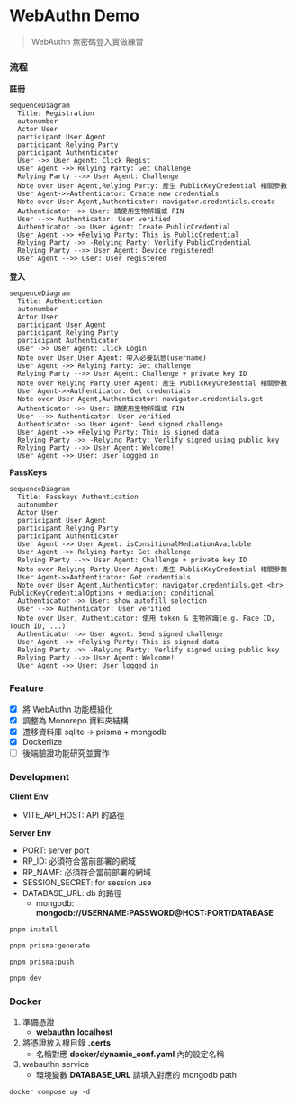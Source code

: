 # WebAuthn Demo

> WebAuthn 無密碼登入實做練習

### 流程

**註冊**

```mermaid
sequenceDiagram
  Title: Registration
  autonumber
  Actor User
  participant User Agent
  participant Relying Party
  participant Authenticator
  User ->> User Agent: Click Regist
  User Agent ->> Relying Party: Get Challenge
  Relying Party -->> User Agent: Challenge
  Note over User Agent,Relying Party: 產生 PublicKeyCredential 相關參數
  User Agent->>Authenticator: Create new credentials
  Note over User Agent,Authenticator: navigator.credentials.create
  Authenticator ->> User: 請使用生物辨識或 PIN
  User -->> Authenticator: User verified
  Authenticator ->> User Agent: Create PublicCredential
  User Agent ->> +Relying Party: This is PublicCredential
  Relying Party ->> -Relying Party: Verlify PublicCredential
  Relying Party -->> User Agent: Device registered!
  User Agent -->> User: User registered
```

**登入**

```mermaid
sequenceDiagram
  Title: Authentication
  autonumber
  Actor User
  participant User Agent
  participant Relying Party
  participant Authenticator
  User ->> User Agent: Click Login
  Note over User,User Agent: 帶入必要訊息(username)
  User Agent ->> Relying Party: Get challenge
  Relying Party -->> User Agent: Challenge + private key ID
  Note over Relying Party,User Agent: 產生 PublicKeyCredential 相關參數
  User Agent->>Authenticator: Get credentials
  Note over User Agent,Authenticator: navigator.credentials.get
  Authenticator ->> User: 請使用生物辨識或 PIN
  User -->> Authenticator: User verified
  Authenticator ->> User Agent: Send signed challenge
  User Agent ->> +Relying Party: This is signed data
  Relying Party ->> -Relying Party: Verlify signed using public key
  Relying Party -->> User Agent: Welcome!
  User Agent ->> User: User logged in
```

**PassKeys**

```mermaid
sequenceDiagram
  Title: Passkeys Authentication
  autonumber
  Actor User
  participant User Agent
  participant Relying Party
  participant Authenticator
  User Agent ->> User Agent: isConsitionalMediationAvailable
  User Agent ->> Relying Party: Get challenge
  Relying Party -->> User Agent: Challenge + private key ID
  Note over Relying Party,User Agent: 產生 PublicKeyCredential 相關參數
  User Agent->>Authenticator: Get credentials
  Note over User Agent,Authenticator: navigator.credentials.get <br> PublicKeyCredentialOptions + mediation: conditional
  Authenticator ->> User: show autofill selection
  User -->> Authenticator: User verified
  Note over User, Authenticator: 使用 token & 生物辨識(e.g. Face ID, Touch ID, ...)
  Authenticator ->> User Agent: Send signed challenge
  User Agent ->> +Relying Party: This is signed data
  Relying Party ->> -Relying Party: Verlify signed using public key
  Relying Party -->> User Agent: Welcome!
  User Agent ->> User: User logged in
```

### Feature

- [x] 將 WebAuthn 功能模組化
- [x] 調整為 Monorepo 資料夾結構
- [x] 遷移資料庫 sqlite -> prisma + mongodb
- [x] Dockerlize
- [ ] 後端驗證功能研究並實作

### Development

**Client Env**

- VITE_API_HOST: API 的路徑

**Server Env**

- PORT: server port
- RP_ID: 必須符合當前部署的網域
- RP_NAME: 必須符合當前部署的網域
- SESSION_SECRET: for session use
- DATABASE_URL: db 的路徑
  - mongodb: **mongodb://USERNAME:PASSWORD@HOST:PORT/DATABASE**

```bash
pnpm install

pnpm prisma:generate

pnpm prisma:push

pnpm dev
```

### Docker

1. 準備憑證
   - **webauthn.localhost**
2. 將憑證放入根目錄 **.certs**
   - 名稱對應 **docker/dynamic_conf.yaml** 內的設定名稱
3. webauthn service
   - 環境變數 **DATABASE_URL** 請填入對應的 mongodb path

```
docker compose up -d
```
